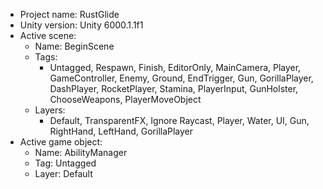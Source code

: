 <!-- UNITY CODE ASSIST INSTRUCTIONS START -->
- Project name: RustGlide
- Unity version: Unity 6000.1.1f1
- Active scene:
  - Name: BeginScene
  - Tags:
    - Untagged, Respawn, Finish, EditorOnly, MainCamera, Player, GameController, Enemy, Ground, EndTrigger, Gun, GorillaPlayer, DashPlayer, RocketPlayer, Stamina, PlayerInput, GunHolster, ChooseWeapons, PlayerMoveObject
  - Layers:
    - Default, TransparentFX, Ignore Raycast, Player, Water, UI, Gun, RightHand, LeftHand, GorillaPlayer
- Active game object:
  - Name: AbilityManager
  - Tag: Untagged
  - Layer: Default
<!-- UNITY CODE ASSIST INSTRUCTIONS END -->